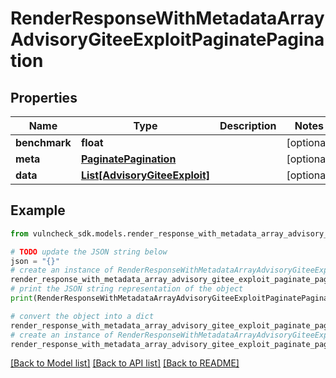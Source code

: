 # RenderResponseWithMetadataArrayAdvisoryGiteeExploitPaginatePagination


## Properties

Name | Type | Description | Notes
------------ | ------------- | ------------- | -------------
**benchmark** | **float** |  | [optional] 
**meta** | [**PaginatePagination**](PaginatePagination.md) |  | [optional] 
**data** | [**List[AdvisoryGiteeExploit]**](AdvisoryGiteeExploit.md) |  | [optional] 

## Example

```python
from vulncheck_sdk.models.render_response_with_metadata_array_advisory_gitee_exploit_paginate_pagination import RenderResponseWithMetadataArrayAdvisoryGiteeExploitPaginatePagination

# TODO update the JSON string below
json = "{}"
# create an instance of RenderResponseWithMetadataArrayAdvisoryGiteeExploitPaginatePagination from a JSON string
render_response_with_metadata_array_advisory_gitee_exploit_paginate_pagination_instance = RenderResponseWithMetadataArrayAdvisoryGiteeExploitPaginatePagination.from_json(json)
# print the JSON string representation of the object
print(RenderResponseWithMetadataArrayAdvisoryGiteeExploitPaginatePagination.to_json())

# convert the object into a dict
render_response_with_metadata_array_advisory_gitee_exploit_paginate_pagination_dict = render_response_with_metadata_array_advisory_gitee_exploit_paginate_pagination_instance.to_dict()
# create an instance of RenderResponseWithMetadataArrayAdvisoryGiteeExploitPaginatePagination from a dict
render_response_with_metadata_array_advisory_gitee_exploit_paginate_pagination_from_dict = RenderResponseWithMetadataArrayAdvisoryGiteeExploitPaginatePagination.from_dict(render_response_with_metadata_array_advisory_gitee_exploit_paginate_pagination_dict)
```
[[Back to Model list]](../README.md#documentation-for-models) [[Back to API list]](../README.md#documentation-for-api-endpoints) [[Back to README]](../README.md)


